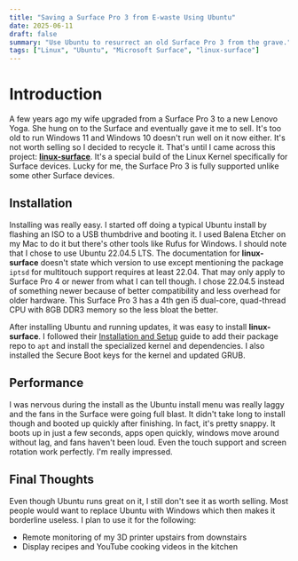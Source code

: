 ```yaml
---
title: "Saving a Surface Pro 3 from E-waste Using Ubuntu"
date: 2025-06-11
draft: false
summary: "Use Ubuntu to resurrect an old Surface Pro 3 from the grave."
tags: ["Linux", "Ubuntu", "Microsoft Surface", "linux-surface"]
---
```


# Introduction

A few years ago my wife upgraded from a Surface Pro 3 to a new Lenovo Yoga. She hung on to the Surface and eventually gave it me to sell. It's too old to run Windows 11 and Windows 10 doesn't run well on it now either. It's not worth selling so I decided to recycle it. That's until I came across this project: **[linux-surface](https://github.com/linux-surface/linux-surface)**. It's a special build of the Linux Kernel specifically for Surface devices. Lucky for me, the Surface Pro 3 is fully supported unlike some other Surface devices. 

## Installation

Installing was really easy. I started off doing a typical Ubuntu install by flashing an ISO to a USB thumbdrive and booting it. I used Balena Etcher on my Mac to do it but there's other tools like Rufus for Windows. I should note that I chose to use Ubuntu 22.04.5 LTS. The documentation for **linux-surface** doesn't state which version to use except mentioning the package `iptsd` for multitouch support requires at least 22.04. That may only apply to Surface Pro 4 or newer from what I can tell though. I chose 22.04.5 instead of something newer because of better compatibility and less overhead for older hardware. This Surface Pro 3 has a 4th gen i5 dual-core, quad-thread CPU with 8GB DDR3 memory so the less bloat the better. 

After installing Ubuntu and running updates, it was easy to install **linux-surface**. I followed their [Installation and Setup](https://github.com/linux-surface/linux-surface/wiki/Installation-and-Setup) guide to add their package repo to `apt` and install the specialized kernel and dependencies. I also installed the Secure Boot keys for the kernel and updated GRUB. 

## Performance

I was nervous during the install as the Ubuntu install menu was really laggy and the fans in the Surface were going full blast. It didn't take long to install though and booted up quickly after finishing. In fact, it's pretty snappy. It boots up in just a few seconds, apps open quickly, windows move around without lag, and fans haven't been loud. Even the touch support and screen rotation work perfectly. I'm really impressed. 

## Final Thoughts

Even though Ubuntu runs great on it, I still don't see it as worth selling. Most people would want to replace Ubuntu with Windows which then makes it borderline useless. I plan to use it for the following:
- Remote monitoring of my 3D printer upstairs from downstairs
- Display recipes and YouTube cooking videos in the kitchen